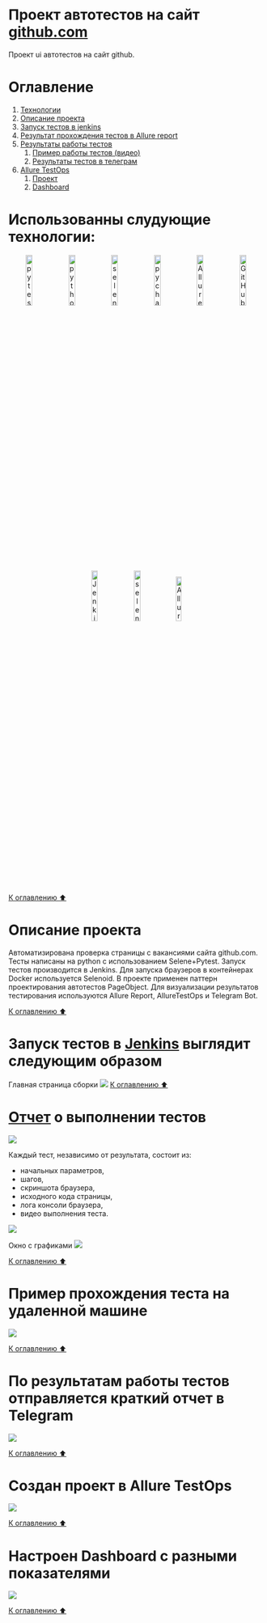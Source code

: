 # Проект автотестов на сайт [github.com](https://github.com/)
Проект ui автотестов на сайт github.

<a name="оглавление"></a>
# Оглавление
1. [Технологии](#технологии)
2. [Описание проекта](#описание)
3. [Запуск тестов в jenkins](#запуск_дженкинс)
4. [Результат прохождения тестов в Allure report](#report)
5. [Результаты работы тестов](#видео)
    1. [Пример работы тестов (видео)](#видео)
    2. [Результаты тестов в телеграм](#телеграм)
6. [Allure TestOps](#проект)
    1. [Проект](#проект)
    2. [Dashboard](#дашборд)

<a name="технологии"></a>
# Использованны слудующие технологии:
<p align="center">
<img width="16%" title="pytest" src="media/pytest.png">
<img width="16%" title="python" src="media/python.png">
<img width="16%" title="selene" src="media/selene.png">
<img width="16%" title="pycharm" src="media/pycharm.png">
<img width="16%" title="Allure Report" src="media/allure.svg">
<img width="16%" title="GitHub" src="media/github.svg">
<img width="16%" title="Jenkins" src="media/jenkins.svg">
<img width="16%" title="selenoid" src="media/selenoid.svg">
<img width="15%" title="Allure TestOps" src="media/allure testops.svg">
</p>

[К оглавлению ⬆](#оглавление)
<a name="описание"></a>
# Описание проекта
Автоматизирована проверка страницы c вакансиями сайта github.com.
Тесты написаны на python с использованием Selene+Pytest. Запуск тестов производится в Jenkins. Для запуска браузеров в контейнерах Docker используется Selenoid. В проекте применен паттерн проектирования
автотестов PageObject.
Для визуализации результатов тестирования используются Allure Report, AllureTestOps и Telegram Bot.

[К оглавлению ⬆](#оглавление)

<a name="запуск_дженкинс"></a>
# Запуск тестов в [Jenkins](https://jenkins.autotests.cloud/job/tochka_tests/) выглядит следующим образом
Главная страница сборки
![](media/image.png)
[К оглавлению ⬆](#оглавление)

<a name="report"></a>
# [Отчет](https://jenkins.autotests.cloud/job/github_web/3/allure/) о выполнении тестов
![](media/allurereport_ui.png)

Каждый тест, независимо от результата, состоит из:
- начальных параметров,
- шагов, 
- скриншота браузера,
- исходного кода страницы,
- лога консоли браузера,
- видео выполнения теста.

![](media/allreport.png)

Окно с графиками
![](media/graphsreport_ui.png)

[К оглавлению ⬆](#оглавление)
<a name="видео"></a>
# Пример прохождения теста на удаленной машине
![](media/video.gif)

[К оглавлению ⬆](#оглавление)
<a name="телеграм"></a>
# По результатам работы тестов отправляется краткий отчет в Telegram
![](media/telegrambot.png)

[К оглавлению ⬆](#оглавление)
<a name="проект"></a>
# Создан проект в Allure TestOps
![](media/testops_ui.png)


[К оглавлению ⬆](#оглавление)
<a name="дашборд"></a>
# Настроен Dashboard с разными показателями
![](media/testops_ui2.png)

[К оглавлению ⬆](#оглавление)
